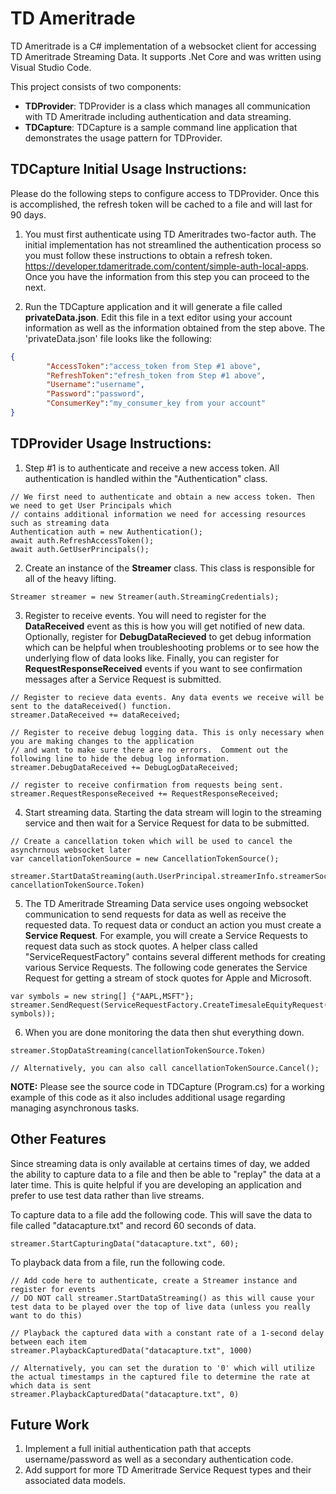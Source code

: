 # TD Ameritrade

TD Ameritrade is a C# implementation of a websocket client for accessing TD Ameritrade Streaming Data.  It supports .Net Core and was written using Visual Studio Code.

This project consists of two components:
- **TDProvider**: TDProvider is a class which manages all communication with TD Ameritrade including authentication and data streaming.
- **TDCapture**: TDCapture is a sample command line application that demonstrates the usage pattern for TDProvider.

## TDCapture Initial Usage Instructions:
Please do the following steps to configure access to TDProvider. Once this is accomplished, the refresh token will be cached to a file and will last for 90 days.
1. You must first authenticate using TD Ameritrades two-factor auth. The initial implementation has not streamlined the authentication process so you must follow these instructions to obtain a refresh token.  https://developer.tdameritrade.com/content/simple-auth-local-apps. Once you have the information from this step you can proceed to the next.

2. Run the TDCapture application and it will generate a file called **privateData.json**. Edit this file in a text editor using your account information as well as the information obtained from the step above. The 'privateData.json' file looks like the following:

```json
{
        "AccessToken":"access_token from Step #1 above",
        "RefreshToken":"efresh_token from Step #1 above",  
        "Username":"username",                   
        "Password":"password",                    
        "ConsumerKey":"my_consumer_key from your account" 
}
```

## TDProvider Usage Instructions:
1. Step #1 is to authenticate and receive a new access token.  All authentication is handled within the "Authentication" class.

```
// We first need to authenticate and obtain a new access token. Then we need to get User Principals which
// contains additional information we need for accessing resources such as streaming data
Authentication auth = new Authentication();
await auth.RefreshAccessToken();
await auth.GetUserPrincipals();
```

2. Create an instance of the **Streamer** class. This class is responsible for all of the heavy lifting.

```
Streamer streamer = new Streamer(auth.StreamingCredentials);
```

3. Register to receive events. You will need to register for the **DataReceived** event as this is how you will get notified of new data.  Optionally, register for **DebugDataRecieved** to get debug information which can be helpful when troubleshooting problems or to see how the underlying flow of data looks like. Finally, you can register for **RequestResponseReceived** events if you want to see confirmation messages after a Service Request is submitted.

```
// Register to recieve data events. Any data events we receive will be sent to the dataReceived() function.
streamer.DataReceived += dataReceived;

// Register to receive debug logging data. This is only necessary when you are making changes to the application
// and want to make sure there are no errors.  Comment out the following line to hide the debug log information.
streamer.DebugDataReceived += DebugLogDataReceived;

// register to receive confirmation from requests being sent.
streamer.RequestResponseReceived += RequestResponseReceived;
```

4. Start streaming data. Starting the data stream will login to the streaming service and then wait for a Service Request for data to be submitted.

```
// Create a cancellation token which will be used to cancel the asynchrnous websocket later
var cancellationTokenSource = new CancellationTokenSource();

streamer.StartDataStreaming(auth.UserPrincipal.streamerInfo.streamerSocketUrl, cancellationTokenSource.Token)
```

5. The TD Ameritrade Streaming Data service uses ongoing websocket communication to send requests for data as well as receive the requested data. To request data or conduct an action you must create a **Service Request**. For example, you will create a Service Requests to request data such as stock quotes.  A helper class called "ServiceRequestFactory" contains several different methods for creating various Service Requests.  The following code generates the Service Request for getting a stream of stock quotes for Apple and Microsoft.

```
var symbols = new string[] {"AAPL,MSFT"};
streamer.SendRequest(ServiceRequestFactory.CreateTimesaleEquityRequest(auth.StreamingCredentials, symbols));
```

6. When you are done monitoring the data then shut everything down.

```
streamer.StopDataStreaming(cancellationTokenSource.Token)

// Alternatively, you can also call cancellationTokenSource.Cancel();
```

**NOTE:** Please see the source code in TDCapture (Program.cs) for a working example of this code as it also includes additional usage regarding managing asynchronous tasks.

## Other Features
Since streaming data is only available at certains times of day, we added the ability to capture data to a file and then be able to "replay" the data at a later time. This is quite helpful if you are developing an application and prefer to use test data rather than live streams.

To capture data to a file add the following code. This will save the data to file called "datacapture.txt" and record 60 seconds of data.

```
streamer.StartCapturingData("datacapture.txt", 60); 
```

To playback data from a file, run the following code.

```
// Add code here to authenticate, create a Streamer instance and register for events
// DO NOT call streamer.StartDataStreaming() as this will cause your test data to be played over the top of live data (unless you really want to do this)

// Playback the captured data with a constant rate of a 1-second delay between each item
streamer.PlaybackCapturedData("datacapture.txt", 1000)

// Alternatively, you can set the duration to '0' which will utilize the actual timestamps in the captured file to determine the rate at which data is sent
streamer.PlaybackCapturedData("datacapture.txt", 0)
```

## Future Work
1. Implement a full initial authentication path that accepts username/password as well as a secondary authentication code.
2. Add support for more TD Ameritrade Service Request types and their associated data models.